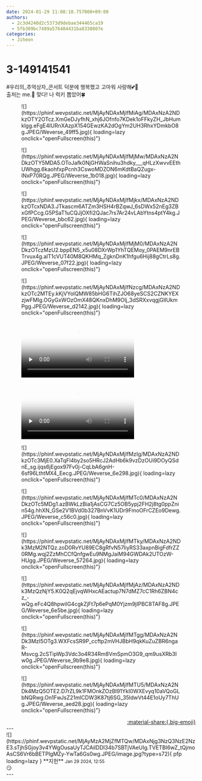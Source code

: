```yaml
---
date: 2024-01-29 11:08:18.757000+09:00
authors:
  - 2c3d4240d2c5373d9debae344465ca19
  - 5fb309bc7489a576484431ba8338807e
categories:
  - Jiheon
---
```


# 3-149141541

<div class="post-container" markdown="1">
<div class="content-container md-sidebar__scrollwrap" markdown="1">

\#우리의_추억상자_콘서트 덕분에 행복했고 고마워 사랑해💕🩵<br>출처는 me.📸 맞다!  나 럭키 뽑았어🍀
<figure markdown="1">
![](https://phinf.wevpstatic.net/MjAyNDAxMjlfMiAg/MDAxNzA2NDkzOTY2OTcz.XmGeDJyfhN_xhj6JOfnfo7KDek1oFFkyZH_JbHumklgg.eFgE4IURnXAzpX154GEwzKA2dOgYm2UH3RhxYDmkbO8g.JPEG/Weverse_49ff5.jpg){ loading=lazy onclick="openFullscreen(this)"}
</figure>

<figure markdown="1">
![](https://phinf.wevpstatic.net/MjAyNDAxMjlfMjMw/MDAxNzA2NDkzOTY5MDA5.OToJafk0NjGHWaSnihu3hdky___qHLzXwvvEEthUWhgg.6kaohfxpPcnh3CswoMDZON6mKdtBaQZugx-lNxP70RQg.JPEG/Weverse_1b018.jpg){ loading=lazy onclick="openFullscreen(this)"}
</figure>

<figure markdown="1">
![](https://phinf.wevpstatic.net/MjAyNDAxMjlfMjkx/MDAxNzA2NDkzOTcxNDA3.JTkascm6ATZm3HSH4rBZqwJ_6sDWx52nEg3ZBxGfPCcg.G5PSaT1uCQJjOXfi2QJac7rs7Ar24vLAbYtns4ptY4kg.JPEG/Weverse_bbc62.jpg){ loading=lazy onclick="openFullscreen(this)"}
</figure>

<figure markdown="1">
![](https://phinf.wevpstatic.net/MjAyNDAxMjlfMjM0/MDAxNzA2NDkzOTczMzU2.bppEN5_x5u08DXrWp1YhTQEMoy_0PAEM9nrEBTrvux4g.alT1cVUT40M8QKHMq_ZgknDnK1hfgu6Hij88gCtrLs8g.JPEG/Weverse_07f22.jpg){ loading=lazy onclick="openFullscreen(this)"}
</figure>

<figure markdown="1">
![](https://phinf.wevpstatic.net/MjAyNDAxMjlfNzcg/MDAxNzA2NDkzOTc2MTEy.kKjVYolQMW85bHG6TihZJO68yeSCS2CZNKYEXzjwFMIg.OGyGxWOzOmX48QKnxDhM9Olj_3dSRXxvqgjGlIUkmPgg.JPEG/Weverse_d2142.jpg){ loading=lazy onclick="openFullscreen(this)"}
</figure>


<figure markdown="1">
<video controls="controls" preload="none" poster="/assets/videos/weverse_2-801903-thumb.jpg">
<source src="/assets/videos/weverse_2-801903.mp4#t=1" type="video/mp4">
Your browser does not support the video tag.
</video>
</figure>


<figure markdown="1">
<video controls="controls" preload="none" poster="/assets/videos/weverse_1-800737-thumb.jpg">
<source src="/assets/videos/weverse_1-800737.mp4#t=1" type="video/mp4">
Your browser does not support the video tag.
</video>
</figure>

<figure markdown="1">
![](https://phinf.wevpstatic.net/MjAyNDAxMjlfMzIg/MDAxNzA2NDkzOTc3MjE0.XaTqFl4by2so5HRcJ2AdHb6k9vzDzOUi9DOyQSdnE_sg.ijqs6jEgox97Fv0j-CqLbA6gnH-6sf96LthtMX4_Eecg.JPEG/Weverse_6e298.jpg){ loading=lazy onclick="openFullscreen(this)"}
</figure>

<figure markdown="1">
![](https://phinf.wevpstatic.net/MjAyNDAxMjlfMTc0/MDAxNzA2NDkzOTc5MDg1.azBWkLzBia1jAsCG7Cz5OB5ypj2FH2j8tg0ppZnin54g.hhXN_GSe2V1BVd0b327BnVvK1UDr9FmoOFrCZEo9Dewg.JPEG/Weverse_c56c0.jpg){ loading=lazy onclick="openFullscreen(this)"}
</figure>

<figure markdown="1">
![](https://phinf.wevpstatic.net/MjAyNDAxMjlfMTky/MDAxNzA2NDk3MzM2NTQz.zoD0RvYU89EC8gRfvN57liyRS33axpnBigFdfrZZ0RMg.wqj2ZzMhCCfQnfgwEu9NMgJaiM94GWDAk2UTOzW-HUgg.JPEG/Weverse_57264.jpg){ loading=lazy onclick="openFullscreen(this)"}
</figure>

<figure markdown="1">
![](https://phinf.wevpstatic.net/MjAyNDAxMjlfMjAz/MDAxNzA2NDk3MzQzNjY5.K0Q2qEjvqWHxcAEactup7N7dMZ7cC1Rh6ZBN4cz_-wQg.eFc4Q8hpwilG4cgkZjFt7p6ePqM0Yjzm9jIPBC8TAF8g.JPEG/Weverse_6e5be.jpg){ loading=lazy onclick="openFullscreen(this)"}
</figure>

<figure markdown="1">
![](https://phinf.wevpstatic.net/MjAyNDAxMjlfMTgg/MDAxNzA2NDk3MzI5OTg3.WXFcsSR9P_ccftp2mVHJBbH9qkKuZuZBR6ngaR-Msvcg.2cSTipWp3Vdc3o4R34Rm8VmSpmO3G9_qm9usXRb3Iw0g.JPEG/Weverse_9b9e8.jpg){ loading=lazy onclick="openFullscreen(this)"}
</figure>

<figure markdown="1">
![](https://phinf.wevpstatic.net/MjAyNDAxMjlfMTU5/MDAxNzA2NDk4MzQ5OTE2.D7rZL9k1FMOnkZOzBl91YkI0WXEvyq10aVQoGLbNQRwg.On1FwJsZ21mlCDW3K87tj6SG_35ldwVt44E1oUy7ThUg.JPEG/Weverse_aed28.jpg){ loading=lazy onclick="openFullscreen(this)"}
</figure>


</div>
</div>

<div style="text-align: right;" markdown="1">
<a href="https://weverse.io/fromis9/fanpost/3-149141541" style="text-align: right;">:material-share:{.big-emoji}</a>
</div>
---

<div class="comments-container md-sidebar__scrollwrap" markdown="1">
<div class="comment" markdown="1">
<div class='id-container' markdown="1">
![](https://phinf.wevpstatic.net/MjAyMzA2MjZfMTQw/MDAxNjg3NzQ3NzE2NzE3.sTjhSGjoy3v4YWgOusaUyTJCAiIDDI34b7SBTjVAeUIg.TVETBI6wZ_tQjmoAsCS6Vr6bBETPlgMZy-YwTa6Gs0wg.JPEG/image.jpg?type=s72){ pfp loading=lazy }
**<span class="artist">지헌</span>** <small>Jan 29 2024, 12:55</small><br>
</div>
<div class='comment-body' markdown="1">
😏
</div>
</div>
</div>
---
